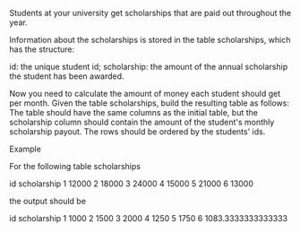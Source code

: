 Students at your university get scholarships that are paid out throughout the year.

Information about the scholarships is stored in the table scholarships, which has the structure:

id: the unique student id;
scholarship: the amount of the annual scholarship the student has been awarded.

Now you need to calculate the amount of money each student should get per month. Given the table scholarships, build the resulting table as follows: The table should have the same columns as the initial table, but the scholarship column should contain the amount of the student's monthly scholarship payout. The rows should be ordered by the students' ids.

Example

For the following table scholarships

id	scholarship
1	12000
2	18000
3	24000
4	15000
5	21000
6	13000

the output should be

id	scholarship
1	1000
2	1500
3	2000
4	1250
5	1750
6	1083.3333333333333